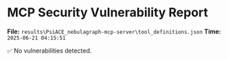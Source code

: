# MCP Security Vulnerability Report
**File:** `results\PsiACE_nebulagraph-mcp-server\tool_definitions.json`
**Time:** `2025-06-21 04:15:51`

✅ No vulnerabilities detected.